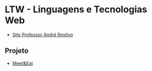 # LTW - Linguagens e Tecnologias Web
  
* [Site Professor André Restivo](https://web.fe.up.pt/~arestivo/page/courses/ltw/)

## Projeto
* [Meet&Eat](https://github.com/DanielaTomas/FEUP-LTW)
